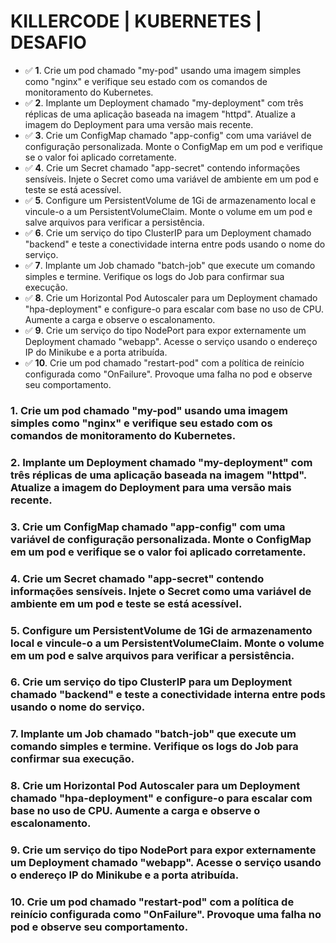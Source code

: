 # KILLERCODE | KUBERNETES | DESAFIO

- :white_check_mark: **1**. Crie um pod chamado "my-pod" usando uma imagem simples como "nginx" e verifique seu estado com os comandos de monitoramento do Kubernetes.
- :white_check_mark: **2**. Implante um Deployment chamado "my-deployment" com três réplicas de uma aplicação baseada na imagem "httpd". Atualize a imagem do Deployment para uma versão mais recente.
- :white_check_mark: **3**. Crie um ConfigMap chamado "app-config" com uma variável de configuração personalizada. Monte o ConfigMap em um pod e verifique se o valor foi aplicado corretamente.
- :white_check_mark: **4**. Crie um Secret chamado "app-secret" contendo informações sensíveis. Injete o Secret como uma variável de ambiente em um pod e teste se está acessível.
- :white_check_mark: **5**. Configure um PersistentVolume de 1Gi de armazenamento local e vincule-o a um PersistentVolumeClaim. Monte o volume em um pod e salve arquivos para verificar a persistência.
- :white_check_mark: **6**. Crie um serviço do tipo ClusterIP para um Deployment chamado "backend" e teste a conectividade interna entre pods usando o nome do serviço.
- :white_check_mark: **7**. Implante um Job chamado "batch-job" que execute um comando simples e termine. Verifique os logs do Job para confirmar sua execução.
- :white_check_mark: **8**. Crie um Horizontal Pod Autoscaler para um Deployment chamado "hpa-deployment" e configure-o para escalar com base no uso de CPU. Aumente a carga e observe o escalonamento.
- :white_check_mark: **9**. Crie um serviço do tipo NodePort para expor externamente um Deployment chamado "webapp". Acesse o serviço usando o endereço IP do Minikube e a porta atribuída.
- :white_check_mark: **10**. Crie um pod chamado "restart-pod" com a política de reinício configurada como "OnFailure". Provoque uma falha no pod e observe seu comportamento.

### 1. Crie um pod chamado "my-pod" usando uma imagem simples como "nginx" e verifique seu estado com os comandos de monitoramento do Kubernetes.

### 2. Implante um Deployment chamado "my-deployment" com três réplicas de uma aplicação baseada na imagem "httpd". Atualize a imagem do Deployment para uma versão mais recente.

### 3. Crie um ConfigMap chamado "app-config" com uma variável de configuração personalizada. Monte o ConfigMap em um pod e verifique se o valor foi aplicado corretamente.

### 4. Crie um Secret chamado "app-secret" contendo informações sensíveis. Injete o Secret como uma variável de ambiente em um pod e teste se está acessível.

### 5. Configure um PersistentVolume de 1Gi de armazenamento local e vincule-o a um PersistentVolumeClaim. Monte o volume em um pod e salve arquivos para verificar a persistência.

### 6. Crie um serviço do tipo ClusterIP para um Deployment chamado "backend" e teste a conectividade interna entre pods usando o nome do serviço.

### 7. Implante um Job chamado "batch-job" que execute um comando simples e termine. Verifique os logs do Job para confirmar sua execução.

### 8. Crie um Horizontal Pod Autoscaler para um Deployment chamado "hpa-deployment" e configure-o para escalar com base no uso de CPU. Aumente a carga e observe o escalonamento.

### 9. Crie um serviço do tipo NodePort para expor externamente um Deployment chamado "webapp". Acesse o serviço usando o endereço IP do Minikube e a porta atribuída.

### 10. Crie um pod chamado "restart-pod" com a política de reinício configurada como "OnFailure". Provoque uma falha no pod e observe seu comportamento.
